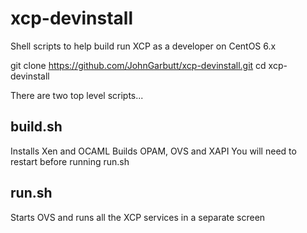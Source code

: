 xcp-devinstall
==============

Shell scripts to help build run XCP as a developer on CentOS 6.x

git clone https://github.com/JohnGarbutt/xcp-devinstall.git
cd xcp-devinstall

There are two top level scripts...

build.sh
--------
Installs Xen and OCAML
Builds OPAM, OVS and XAPI
You will need to restart before running run.sh

run.sh
------
Starts OVS and runs all the XCP services in a separate screen
